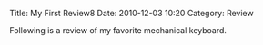 Title: My First Review8
Date: 2010-12-03 10:20
Category: Review

Following is a review of my favorite mechanical keyboard.